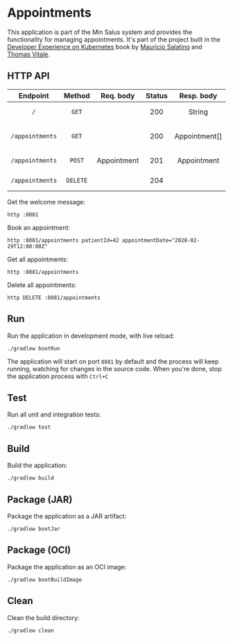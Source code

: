 # Appointments

This application is part of the Min Salus system and provides the functionality for managing appointments. It's part of the project built in the [Developer Experience on Kubernetes](https://www.manning.com/books/developer-experience-on-kubernetes) book by [Mauricio Salatino](https://salaboy.com) and [Thomas Vitale](https://www.thomasvitale.com).

## HTTP API

| Endpoint	      | Method   | Req. body   | Status | Resp. body     | Description    		   	              |
|:---------------:|:--------:|:-----------:|:------:|:--------------:|:-------------------------------------|
| `/`             | `GET`    |             | 200    | String         | Welcome message.                     |
| `/appointments` | `GET`    |             | 200    | Appointment[]  | Get all the booked appointments.     |
| `/appointments` | `POST`   | Appointment | 201    | Appointment    | Book a new appointment.              |
| `/appointments` | `DELETE` |             | 204    |                | Delete all appointments.             |

Get the welcome message:

```shell script
http :8081
```

Book an appointment:

```shell script
http :8081/appointments patientId=42 appointmentDate="2028-02-29T12:00:00Z"
```

Get all appointments:

```shell script
http :8081/appointments
```

Delete all appointments:

```shell script
http DELETE :8081/appointments
```

## Run

Run the application in development mode, with live reload:

```shell script
./gradlew bootRun
```

The application will start on port `8081` by default and the process will keep running, watching for changes in the source code. When you're done, stop the application process with `Ctrl+C`

## Test

Run all unit and integration tests:

```shell script
./gradlew test
```

## Build

Build the application:

```shell script
./gradlew build
```

## Package (JAR)

Package the application as a JAR artifact:

```shell script
./gradlew bootJar
```

## Package (OCI)

Package the application as an OCI image:

```shell script
./gradlew bootBuildImage
```

## Clean

Clean the build directory:

```shell script
./gradlew clean
```
